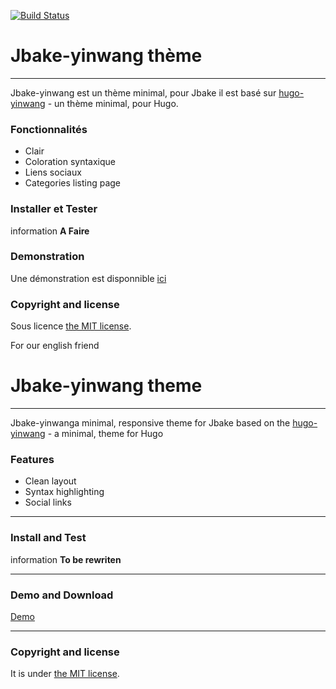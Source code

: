 [![Build Status](https://www.travis-ci.org/tisseurdetoile/jbake-yinwang.svg?branch=master)](https://www.travis-ci.org/tisseurdetoile/jbake-yinwang)

# Jbake-yinwang thème

---

Jbake-yinwang est un thème minimal, pour Jbake il est basé sur [hugo-yinwang](https://github.com/chinanf-boy/gohugo-theme-yinwang) - un thème minimal, pour Hugo.

### Fonctionnalités

- Clair
- Coloration syntaxique
- Liens sociaux
- Categories listing page

### Installer et Tester

information **A Faire**

### Demonstration

Une démonstration est disponnible [ici](http://jbakeyinwangdemo.ouvaton.org/)

### Copyright and license

Sous licence [the MIT license](/LICENSE).

For our english friend

# Jbake-yinwang theme

---

Jbake-yinwanga minimal, responsive theme for Jbake based on the
[hugo-yinwang](https://github.com/chinanf-boy/gohugo-theme-yinwang) - a minimal, theme for Hugo

### Features

- Clean layout
- Syntax highlighting
- Social links

---

### Install and Test

information **To be rewriten**

---

### Demo and Download

[Demo](http://jbakeyinwangdemo.ouvaton.org/)

---

### Copyright and license

It is under [the MIT license](/LICENSE).
